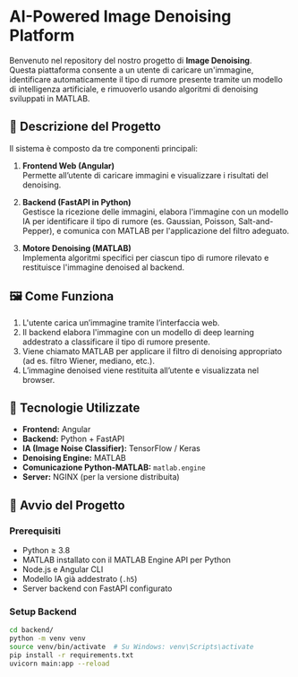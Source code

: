 # AI-Powered Image Denoising Platform

Benvenuto nel repository del nostro progetto di **Image Denoising**.  
Questa piattaforma consente a un utente di caricare un'immagine, identificare automaticamente il tipo di rumore presente tramite un modello di intelligenza artificiale, e rimuoverlo usando algoritmi di denoising sviluppati in MATLAB.

## 🧠 Descrizione del Progetto

Il sistema è composto da tre componenti principali:

1. **Frontend Web (Angular)**  
   Permette all’utente di caricare immagini e visualizzare i risultati del denoising.

2. **Backend (FastAPI in Python)**  
   Gestisce la ricezione delle immagini, elabora l'immagine con un modello IA per identificare il tipo di rumore (es. Gaussian, Poisson, Salt-and-Pepper), e comunica con MATLAB per l'applicazione del filtro adeguato.

3. **Motore Denoising (MATLAB)**  
   Implementa algoritmi specifici per ciascun tipo di rumore rilevato e restituisce l'immagine denoised al backend.

## 🖼️ Come Funziona

1. L'utente carica un’immagine tramite l’interfaccia web.
2. Il backend elabora l'immagine con un modello di deep learning addestrato a classificare il tipo di rumore presente.
3. Viene chiamato MATLAB per applicare il filtro di denoising appropriato (ad es. filtro Wiener, mediano, etc.).
4. L’immagine denoised viene restituita all’utente e visualizzata nel browser.

## 🔧 Tecnologie Utilizzate

- **Frontend:** Angular
- **Backend:** Python + FastAPI
- **IA (Image Noise Classifier):** TensorFlow / Keras
- **Denoising Engine:** MATLAB
- **Comunicazione Python-MATLAB:** `matlab.engine`
- **Server:** NGINX (per la versione distribuita)

## 🚀 Avvio del Progetto

### Prerequisiti

- Python ≥ 3.8
- MATLAB installato con il MATLAB Engine API per Python
- Node.js e Angular CLI
- Modello IA già addestrato (`.h5`)
- Server backend con FastAPI configurato

### Setup Backend

```bash
cd backend/
python -m venv venv
source venv/bin/activate  # Su Windows: venv\Scripts\activate
pip install -r requirements.txt
uvicorn main:app --reload
